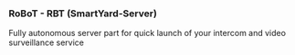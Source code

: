 ### RoBoT - RBT (SmartYard-Server)
Fully autonomous server part for quick launch of your intercom and video surveillance service

